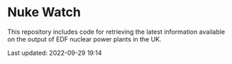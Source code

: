 # Nuke Watch

This repository includes code for retrieving the latest information available on the output of EDF nuclear power plants in the UK.

Last updated: 2022-09-29 19:14
